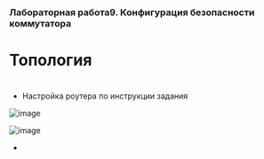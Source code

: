 ### Лабораторная работа9. Конфигурация безопасности коммутатора

# Топология

#
- Настройка роутера по инструкции задания

![image](https://user-images.githubusercontent.com/89464074/175289937-65b5f585-d597-441b-b28f-df9f363b3b5c.png)

![image](https://user-images.githubusercontent.com/89464074/175290138-5ea59640-70de-41d8-bdc7-1584dc4794c9.png)


-
